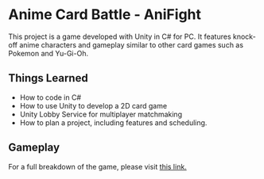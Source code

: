 # Anime Card Battle - AniFight

This project is a game developed with Unity in C# for PC. It features knock-off anime characters and gameplay similar to other card games such as Pokemon and Yu-Gi-Oh.

## Things Learned
* How to code in C#
* How to use Unity to develop a 2D card game
* Unity Lobby Service for multiplayer matchmaking
* How to plan a project, including features and scheduling. 

## Gameplay
For a full breakdown of the game, please visit [this link.](https://docs.google.com/document/d/1QjvY1zUq_wy9W63LwBFpVP59ZaRHOtxERtxH5DMzWJI/edit?usp=sharing)
